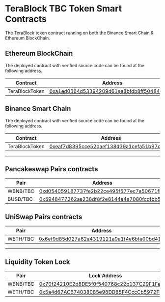 # TeraBlock TBC Token Smart Contracts

The TeraBlock token contract running on both the Binance Smart Chain & Ethereum BlockChain.


## Ethereum BlockChain
The deployed contract with verified source code can be found at the following address.

Contract | Address
---|---
TeraBlockToken | [0xa1ed0364d53394209d61ae8bfdb8ff50484d8c91](https://etherscan.io/token/0xa1ed0364d53394209d61ae8bfdb8ff50484d8c91)


## Binance Smart Chain

The deployed contract with verified source code can be found at the following address.

Contract | Address
---|---
TeraBlockToken | [0xeaf7d8395cce52daef138d39a1cefa51b97c15ae](https://bscscan.com/token/0xeaf7d8395cce52daef138d39a1cefa51b97c15ae)

---

## Pancakeswap Pairs contracts 

Pair | Address
---|---
WBNB/TBC | [0xd054059187737fe2b22ce495f577ec7a50671fb0](https://bscscan.com/address/0xd054059187737fe2b22ce495f577ec7a50671fb0) | [Trade](https://exchange.pancakeswap.finance/#/swap?inputCurrency=0xbb4CdB9CBd36B01bD1cBaEBF2De08d9173bc095c&outputCurrency=0xeAF7D8395CCE52DAef138d39a1CEfA51b97C15aE)
BUSD/TBC | [0x5948477262aa238df8f2e8144a4e7080fcdfbb5b](https://bscscan.com/address/0x5948477262aa238df8f2e8144a4e7080fcdfbb5b) | [Trade](https://exchange.pancakeswap.finance/#/swap?inputCurrency=0xe9e7CEA3DedcA5984780Bafc599bD69ADd087D56&outputCurrency=0xeAF7D8395CCE52DAef138d39a1CEfA51b97C15aE)


## UniSwap Pairs contracts 

Pair | Address
---|---
WETH/TBC | [0x6ef9d85d027a62a4319121a9a1f4e6bfe00bd411](https://etherscan.io/address/0x6ef9d85d027a62a4319121a9a1f4e6bfe00bd411)

---

## Liquidity Token Lock

Pair | Lock Address
---|---
WBNB/TBC | [0x70f24210E2d8DE5f0f540768c22b137C29F1Fe86](https://dxsale.app/app/pages/dxlockview?id=0&add=0x70f24210E2d8DE5f0f540768c22b137C29F1Fe86&type=lplock&chain=BSC) 
WETH/TBC | [0x5a4d67ACB74038085e98DD85F4CccCb5972FBc92](https://dxsale.app/app/pages/dxlockview?id=0&add=0x5a4d67ACB74038085e98DD85F4CccCb5972FBc92&type=lplock&chain=ETH)
